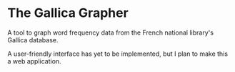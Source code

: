 # The Gallica Grapher
A tool to graph word frequency data from the French national library's Gallica database. 

A user-friendly interface has yet to be implemented, but I plan to make this a web application. 

